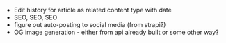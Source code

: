 - Edit history for article as related content type with date
- SEO, SEO, SEO
- figure out auto-posting to social media (from strapi?)
- OG image generation - either from api already built or some other way?
